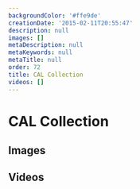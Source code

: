 ```yaml
---
backgroundColor: '#ffe9de'
creationDate: '2015-02-11T20:55:47'
description: null
images: []
metaDescription: null
metaKeywords: null
metaTitle: null
order: 72
title: CAL Collection
videos: []
---
```


# CAL Collection



## Images



## Videos
